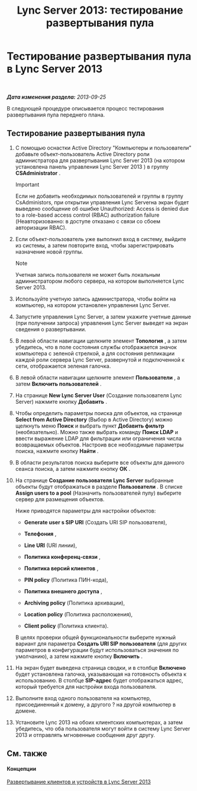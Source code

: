 ﻿---
title: 'Lync Server 2013: тестирование развертывания пула'
TOCTitle: Тестирование развертывания пула
ms:assetid: ffd80617-155a-4041-bbeb-74503e7938dd
ms:mtpsurl: https://technet.microsoft.com/ru-ru/library/Gg413092(v=OCS.15)
ms:contentKeyID: 49311790
ms.date: 05/19/2016
mtps_version: v=OCS.15
ms.translationtype: HT
---

# Тестирование развертывания пула в Lync Server 2013

 

_**Дата изменения раздела:** 2013-09-25_

В следующей процедуре описывается процесс тестирования развертывания пула переднего плана.

## Тестирование развертывания пула

1.  С помощью оснастки Active Directory "Компьютеры и пользователи" добавьте объект-пользователь Active Directory роли администратора для развертывания Lync Server 2013 (на котором установлена панель управления Lync Server 2013 ) в группу **CSAdministrator** .
    
    > [!important]  
    > Если не добавить необходимых пользователей и группы в группу CsAdministors, при открытии управления Lync Serverна экран будет выведено сообщение об ошибке Unauthorized: Access is denied due to a role-based access control (RBAC) authorization failure (Неавторизованно: в доступе отказано с связи со сбоем авторизации RBAC).

2.  Если объект-пользователь уже выполнил вход в систему, выйдите из системы, а затем повторите вход, чтобы зарегистрировать назначение новой группы.
    
    > [!note]  
    > Учетная запись пользователя не может быть локальным администратором любого сервера, на котором выполняется Lync Server 2013.

3.  Используйте учетную запись администратора, чтобы войти на компьютер, на котором установлен управления Lync Server.

4.  Запустите управления Lync Server, а затем укажите учетные данные (при получении запроса) управления Lync Server выведет на экран сведения о развертывании.

5.  В левой области навигации щелкните элемент **Топология** , а затем убедитесь, что в поле состояния службы отображается значок компьютера с зеленой стрелкой, а для состояния репликации каждой роли сервера Lync Server, развернутой и подключенной к сети, отображается зеленая галочка.

6.  В левой области навигации щелкните элемент **Пользователи** , а затем **Включить пользователей** .

7.  На странице **New Lync Server User** (Создание пользователя Lync Server) нажмите кнопку **Добавить** .

8.  Чтобы определить параметры поиска для объектов, на странице **Select from Active Directory** (Выбор в Active Directory) можно щелкнуть меню **Поиск** и выбрать пункт **Добавить фильтр** (необязательно). Можно также выбрать команду **Поиск LDAP** и ввести выражение LDAP для фильтрации или ограничения числа возвращаемых объектов. Настроив все необходимые параметры поиска, нажмите кнопку **Найти** .

9.  В области результатов поиска выберите все объекты для данного сеанса поиска, а затем нажмите кнопку **ОК** .

10. На странице **Создание пользователя Lync Server** выбранные объекты будут отображаться в разделе **Пользователи** . В списке **Assign users to a pool** (Назначить пользователей пулу) выберите сервер для размещения объектов.
    
    Ниже приводятся параметры для настройки объектов:
    
      - **Generate user s SIP URI** (Создать URI SIP пользователя),
    
      - **Телефония** ,
    
      - **Line URI** (URI линии),
    
      - **Политика конференц-связи** ,
    
      - **Политика версий клиентов** ,
    
      - **PIN policy** (Политика ПИН-кода),
    
      - **Политика внешнего доступа** ,
    
      - **Archiving policy** (Политика архивации),
    
      - **Location policy** (Политика расположения),
    
      - **Client policy** (Политика клиента).
    
    В целях проверки общей функциональности выберите нужный вариант для параметра **Создать URI SIP пользователя** (для других параметров в конфигурации будут использоваться значения по умолчанию), а затем нажмите кнопку **Включить** .

11. На экран будет выведена страница сводки, и в столбце **Включено** будет установлена галочка, указывающая на готовность объекта к использованию. В столбце **SIP-адрес** будет отображаться адрес, который требуется для настройки входа пользователя.

12. Выполните вход одного пользователя на компьютер, присоединенный к домену, а другого ? на другой компьютер в домене.

13. Установите Lync 2013 на обоих клиентских компьютерах, а затем убедитесь, что оба пользователя могут войти в систему Lync Server 2013 и отправлять мгновенные сообщения друг другу.

## См. также

#### Концепции

[Развертывание клиентов и устройств в Lync Server 2013](lync-server-2013-deploying-clients-and-devices.md)

